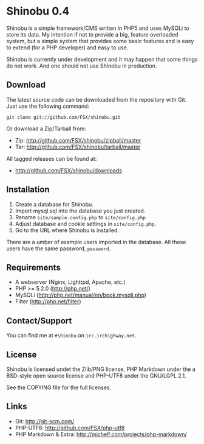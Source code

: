 Shinobu 0.4
===========

Shinobu is a simple framework/CMS written in PHP5 and uses MySQLi
to store its data. My intention if not to provide a big, feature overloaded
system, but a simple system that provides some basic features and is easy to
extend (for a PHP developer) and easy to use.

Shinobu is currently under development and it may happen that some
things do not work. And one should not use Shinobu in production.

Download
--------

The latest source code can be downloaded from the repository with
Git.  Just use the following command:

    git clone git://github.com/FSX/shinobu.git

Or download a Zip/Tarball from:

 - Zip: http://github.com/FSX/shinobu/zipball/master
 - Tar: http://github.com/FSX/shinobu/tarball/master

All tagged releases can be found at:

 - http://github.com/FSX/shinobu/downloads

Installation
------------

 1. Create a database for Shinobu.
 2. Import mysql.sql into the database you just created.
 3. Rename `site/sample.config.php` to `site/config.php`
 4. Adjust database and cookie settings in `site/config.php`.
 5. Go to the URL where Shinobu is installed.

There are a umber of example users imported in the database. All these users
have the same password, `password`.

Requirements
------------

 * A webserver (Nginx, Lighttpd, Apache, etc.)
 * PHP >= 5.2.0 (http://php.net/)
 * MySQLi (http://php.net/manual/en/book.mysqli.php)
 * Filter (http://php.net/filter)

Contact/Support
---------------

You can find me at `#shinobu` on `irc.irchighway.net`.

License
-------

Shinobu is licensed undet the Zlib/PNG license, PHP Markdown under the a
BSD-style open source license and PHP-UTF8 under the GNU/LGPL 2.1.

See the COPYING file for the full licenses.

Links
-----

 - Git: http://git-scm.com/
 - PHP-UTF8: http://github.com/FSX/php-utf8
 - PHP Markdown & Extra: http://michelf.com/projects/php-markdown/
